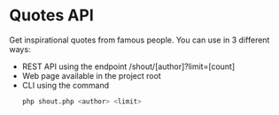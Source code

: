 # Quotes API

Get inspirational quotes from famous people. You can use in 3 different ways:

- REST API using the endpoint /shout/[author]?limit=[count]
- Web page available in the project root
- CLI using the command
  ```sh
  php shout.php <author> <limit>
  ```
